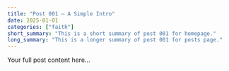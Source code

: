 ```yaml
---
title: "Post 001 — A Simple Intro"
date: 2025-01-01
categories: ["faith"]
short_summary: "This is a short summary of post 001 for homepage."
long_summary: "This is a longer summary of post 001 for posts page."
---
```

Your full post content here...
